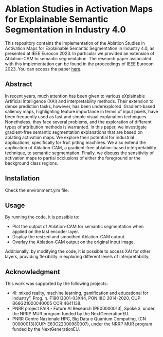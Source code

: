 # Ablation Studies in Activation Maps for Explainable Semantic Segmentation in Industry 4.0

This repository contains the implementation of the Ablation Studies in Activation Maps for Explainable Semantic Segmentation in Industry 4.0, as presented at IEEE Eurocon 2023.
In particular we provided an extension of Ablation-CAM to semantic segmentation.
The research paper associated with this implementation can be found in the proceedings of IEEE Eurocon 2023. You can access the paper [here](https://ieeexplore.ieee.org/abstract/document/10199094).

## Abstract

In recent years, much attention has been given to various eXplainable Artificial Intelligence (XAI) and interpretability methods. Their extension to dense prediction tasks, however, has been underexplored. Gradient-based saliency maps, highlighting feature importance in terms of input pixels, have been frequently used as fast and simple visual explanation techniques. Nonetheless, they face several problems, and the exploration of different types of attribution methods is warranted. In this paper, we investigate gradient-free semantic segmentation explanations that are based on ablating activation maps. We explore their potential for industrial applications, specifically for fruit pitting machines. We also extend the application of Ablation-CAM, a gradient-free ablation-based interpretability technique, to semantic segmentation. Finally, we discuss the sensitivity of activation maps to partial occlusions of either the foreground or the background class regions.

## Installation

Check the environment.ylm file.

## Usage
By running the code, it is possible to:

- Plot the output of Ablation-CAM for semantic segmentation when applied on the last encoder layer.
- Display the resized and smoothed Ablation-CAM output.
- Overlay the Ablation-CAM output on the original input image.

Additionally, by modifying the code, it is possible to access XAI for other layers, providing flexibility in exploring different levels of interpretability.


## Acknowledgment
This work was supported by the following projects:

- 4I: mixed reality, machine learning, gamification and educational for Industry”, Prog. n. F19013001-03X44, PON I&C 2014-2020, CUP: B66G21000040005 COR:4641138.
- PNRR project FAIR - Future AI Research (PE00000013), Spoke 3, under the NRRP MUR program funded by the NextGenerationEU.
- PNRR Centro Nazionale HPC, Big Data e Quantum Computing, (CN 00000013)(CUP: E63C22000980007), under the NRRP MUR program funded by the NextGenerationEU.
